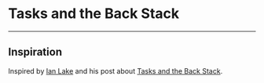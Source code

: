 # Tasks and the Back Stack

---

## Inspiration

Inspired by [Ian Lake](https://medium.com/@ianhlake) and his post about [Tasks and the Back Stack](https://medium.com/androiddevelopers/tasks-and-the-back-stack-dbb7c3b0f6d4).